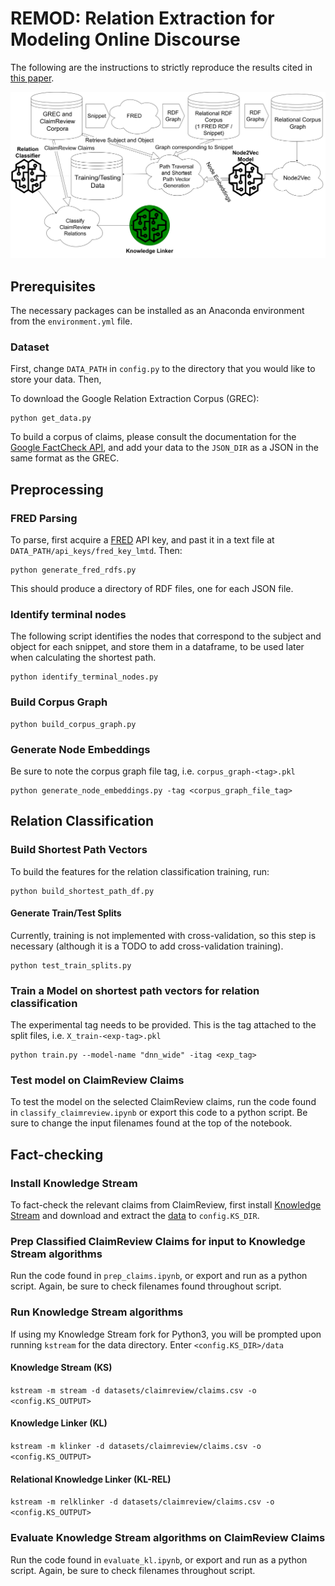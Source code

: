 # REMOD: Relation Extraction for Modeling Online Discourse

The following are the instructions to strictly reproduce the results cited in [this paper](https://arxiv.org/abs/2102.11105).

![Pipeline](figs/pipeline.png)

## Prerequisites
The necessary packages can be installed as an Anaconda environment from the `environment.yml` file.

### Dataset

First, change `DATA_PATH` in `config.py` to the directory that you would like to store your data. Then,

To download the Google Relation Extraction Corpus (GREC):

```
python get_data.py
```

To build a corpus of claims, please consult the documentation for the [Google FactCheck API](https://toolbox.google.com/factcheck/apis), and add your data to the `JSON_DIR` as a JSON in the same format as the GREC.

## Preprocessing

### FRED Parsing
To parse, first acquire a [FRED](http://wit.istc.cnr.it/stlab-tools/fred/) API key, and past it in a text file at `DATA_PATH/api_keys/fred_key_lmtd`. Then:

```
python generate_fred_rdfs.py
```

This should produce a directory of RDF files, one for each JSON file.

### Identify terminal nodes
The following script identifies the nodes that correspond to the subject and object for each snippet, and store them in a dataframe, to be used later when calculating the shortest path.

```
python identify_terminal_nodes.py 
```

### Build Corpus Graph

```
python build_corpus_graph.py
```

### Generate Node Embeddings
Be sure to note the corpus graph file tag, i.e. `corpus_graph-<tag>.pkl`

```
python generate_node_embeddings.py -tag <corpus_graph_file_tag>
```

## Relation Classification

### Build Shortest Path Vectors
To build the features for the relation classification training, run:

```
python build_shortest_path_df.py
```

#### Generate Train/Test Splits
Currently, training is not implemented with cross-validation, so this step is necessary (although it is a TODO to add cross-validation training).

```
python test_train_splits.py
```

### Train a Model on shortest path vectors for relation classification
The experimental tag needs to be provided. This is the tag attached to the split files, i.e. `X_train-<exp-tag>.pkl`

```
python train.py --model-name "dnn_wide" -itag <exp_tag>
```

### Test model on ClaimReview Claims
To test the model on the selected ClaimReview claims, run the code found in ```classify_claimreview.ipynb``` or export this code to a python script. Be sure to change the input filenames found at the top of the notebook. 

## Fact-checking

### Install Knowledge Stream
To fact-check the relevant claims from ClaimReview, first install [Knowledge Stream](https://github.com/mjsumpter/knowledgestream) and download and extract the [data](http://carl.cs.indiana.edu/data/fact-checking/data.zip) to `config.KS_DIR`.

### Prep Classified ClaimReview Claims for input to Knowledge Stream algorithms
Run the code found in `prep_claims.ipynb`, or export and run as a python script. Again, be sure to check filenames found throughout script.

### Run Knowledge Stream algorithms

If using my Knowledge Stream fork for Python3, you will be prompted upon running `kstream` for the data directory. Enter `<config.KS_DIR>/data`

#### Knowledge Stream (KS)
`kstream -m stream -d datasets/claimreview/claims.csv -o <config.KS_OUTPUT>`

#### Knowledge Linker (KL)
`kstream -m klinker -d datasets/claimreview/claims.csv -o <config.KS_OUTPUT>`

#### Relational Knowledge Linker (KL-REL)
`kstream -m relklinker -d datasets/claimreview/claims.csv -o <config.KS_OUTPUT>`

### Evaluate Knowledge Stream algorithms on ClaimReview Claims
Run the code found in `evaluate_kl.ipynb`, or export and run as a python script. Again, be sure to check filenames throughout script.
